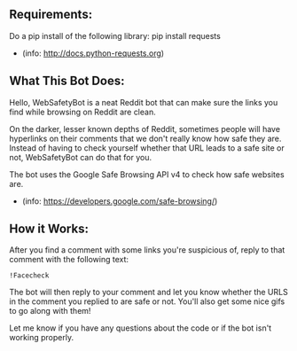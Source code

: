 ## Requirements:

Do a pip install of the following library:
pip install requests

* (info: http://docs.python-requests.org)

## What This Bot Does:

Hello, WebSafetyBot is a neat Reddit bot that can make sure the links you find while browsing
on Reddit are clean. 

On the darker, lesser known depths of Reddit, sometimes people will have hyperlinks on their comments that we don't really know how safe they are. Instead of having to check yourself whether that URL leads to a safe site or not, WebSafetyBot can do that for you.

The bot uses the Google Safe Browsing API v4 to check how safe websites are.

* (info: https://developers.google.com/safe-browsing/)

## How it Works:

After you find a comment with some links you're suspicious of, reply to that comment with the following text:

`!Facecheck`

The bot will then reply to your comment and let you know whether the URLS in the comment you replied to are safe or not. 
You'll also get some nice gifs to go along with them!

Let me know if you have any questions about the code or if the bot isn't working properly.
